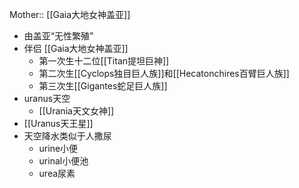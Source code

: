 Mother:: [[Gaia大地女神盖亚]]

- 由盖亚“无性繁殖”
- 伴侣 [[Gaia大地女神盖亚]]
	- 第一次生十二位[[Titan提坦巨神]]
	- 第二次生[[Cyclops独目巨人族]]和[[Hecatonchires百臂巨人族]]
	- 第三次生[[Gigantes蛇足巨人族]]
- uranus天空
	- [[Urania天文女神]]
- [[Uranus天王星]]
- 天空降水类似于人撒尿
	- urine小便
	- urinal小便池
	- urea尿素